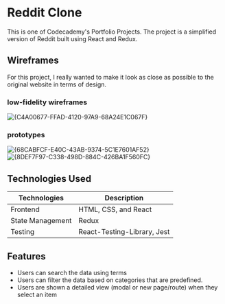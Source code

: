 # Reddit Clone
This is one of Codecademy's Portfolio Projects. The project is a simplified version of Reddit built using React and Redux.

## Wireframes
For this project, I really wanted to make it look as close as possible to the original website in terms of design. 

### low-fidelity wireframes
![{C4A00677-FFAD-4120-97A9-68A24E1C067F}](https://github.com/user-attachments/assets/a353f14e-4b1e-4d72-9623-887720e5c173)

### prototypes
![{68CABFCF-E40C-43AB-9374-5C1E7601AF52}](https://github.com/user-attachments/assets/79390871-8aeb-45c3-87f8-4d776fd8636f)
![{8DEF7F97-C338-498D-884C-426BA1F560FC}](https://github.com/user-attachments/assets/98a9f837-034a-4c88-b25b-d04f4e112450)

## Technologies Used
| Technologies | Description |
| --- | --- |
| Frontend | HTML, CSS, and React |
| State Management | Redux |
| Testing | React-Testing-Library, Jest|

## Features 
- Users can search the data using terms
- Users can filter the data based on categories that are predefined.
- Users are shown a detailed view (modal or new page/route) when they select an item